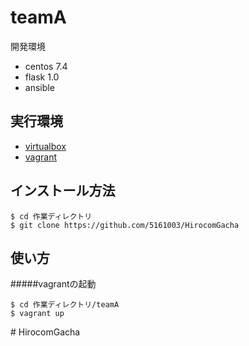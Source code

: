 # teamA
開発環境
* centos 7.4 
* flask 1.0
* ansible

## 実行環境

* [virtualbox](https://www.virtualbox.org/)
* [vagrant](https://www.vagrantup.com/)

## インストール方法
```
$ cd 作業ディレクトリ
$ git clone https://github.com/5161003/HirocomGacha
```

## 使い方

#####vagrantの起動
```
$ cd 作業ディレクトリ/teamA
$ vagrant up
```
#   H i r o c o m G a c h a  
 